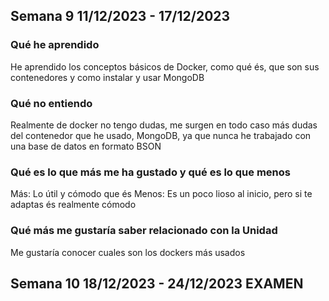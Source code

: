 ## Semana 9 11/12/2023 - 17/12/2023

### Qué he aprendido
He aprendido los conceptos básicos de Docker, como qué és, que son sus contenedores y como instalar y usar MongoDB

### Qué **no entiendo**
Realmente de docker no tengo dudas, me surgen en todo caso más dudas del contenedor que he usado, MongoDB, ya que nunca he trabajado con una base de datos en formato BSON

### Qué es lo que **más** me ha gustado y qué es lo que **menos**
Más: Lo útil y cómodo que és
Menos: Es un poco lioso al inicio, pero si te adaptas és realmente cómodo

### Qué más me gustaría saber relacionado con la Unidad
Me gustaría conocer cuales son los dockers más usados

## Semana 10 18/12/2023 - 24/12/2023  EXAMEN
